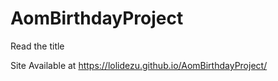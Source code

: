 # AomBirthdayProject
Read the title

Site Available at https://lolidezu.github.io/AomBirthdayProject/
